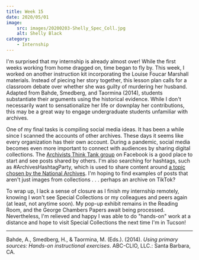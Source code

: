 ```yaml
---
title: Week 15
date: 2020/05/01
image:
    src: images/20200203-Shelly_Spec_Coll.jpg
    alt: Shelly Black
category:
    - Internship
---
```


I'm surprised that my internship is already almost over! While the first weeks working from home dragged on, time began to fly by. This week, I worked on another instruction kit incorporating the Louise Foucar Marshall materials. Instead of piecing her story together, this lesson plan calls for a classroom debate over whether she was guilty of murdering her husband. Adapted from Bahde, Smedberg, and Taormina (2014), students substantiate their arguments using the historical evidence. While I don't necessarily want to sensationalize her life or downplay her contributions, this may be a great way to engage undergraduate students unfamiliar with archives.

One of my final tasks is compiling social media ideas. It has been a while since I scanned the accounts of other archives. These days it seems like every organization has their own account. During a pandemic, social media becomes even more important to connect with audiences by sharing digital collections. The [Archivists Think Tank group](https://www.facebook.com/groups/1742162419354971) on Facebook is a good place to start and see posts shared by others. I'm also searching for hashtags, such as #ArchivesHashtagParty, which is used to share content around [a topic chosen by the National Archives](https://www.archives.gov/campaigns/archives-hashtag-party). I'm hoping to find examples of posts that aren't just images from collections . . . perhaps an archive on TikTok?

To wrap up, I lack a sense of closure as I finish my internship remotely, knowing I won't see Special Collections or my colleagues and peers again (at least, not anytime soon). My pop-up exhibit remains in the Reading Room, and the George Chambers Papers await being processed. Nevertheless, I'm relieved and happy I was able to do "hands-on" work at a distance and hope to visit Special Collections the next time I'm in Tucson!

---

Bahde, A., Smedberg, H., & Taormina, M. (Eds.). (2014). _Using primary sources: Hands-on instructional exercises_. ABC-CLIO, LLC.: Santa Barbara, CA.
